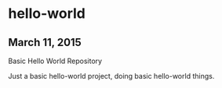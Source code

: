 # hello-world

## March 11, 2015

Basic Hello World Repository

Just a basic hello-world project, doing basic hello-world things.


